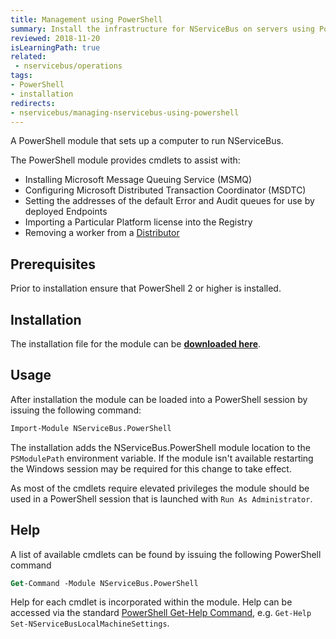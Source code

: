 ```yaml
---
title: Management using PowerShell
summary: Install the infrastructure for NServiceBus on servers using PowerShell.
reviewed: 2018-11-20
isLearningPath: true
related:
 - nservicebus/operations
tags:
- PowerShell
- installation
redirects:
- nservicebus/managing-nservicebus-using-powershell
---
```


A PowerShell module that sets up a computer to run NServiceBus.

The PowerShell module provides cmdlets to assist with:

 * Installing Microsoft Message Queuing Service (MSMQ)
 * Configuring Microsoft Distributed Transaction Coordinator (MSDTC)
 * Setting the addresses of the default Error and Audit queues for use by deployed Endpoints
 * Importing a Particular Platform license into the Registry
 * Removing a worker from a [Distributor](/transports/msmq/distributor/)


## Prerequisites

Prior to installation ensure that PowerShell 2 or higher is installed.


## Installation

The installation file for the module can be **[downloaded here](https://github.com/particular/NServiceBus.PowerShell/releases/latest)**.


## Usage

After installation the module can be loaded into a PowerShell session by issuing the following command:

```ps
Import-Module NServiceBus.PowerShell
```

The installation adds the NServiceBus.PowerShell module location to the `PSModulePath` environment variable. If the module isn't available restarting the Windows session may be required for this change to take effect.

As most of the cmdlets require elevated privileges the module should be used in a PowerShell session that is launched with `Run As Administrator`.


## Help

A list of available cmdlets can be found by issuing the following PowerShell command

```ps
Get-Command -Module NServiceBus.PowerShell
```

Help for each cmdlet is incorporated within the module. Help can be accessed via the standard [PowerShell Get-Help Command](https://technet.microsoft.com/en-us/library/ee176848.aspx), e.g. `Get-Help Set-NServiceBusLocalMachineSettings`.
